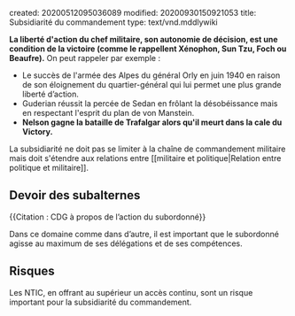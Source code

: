 created: 20200512095036089
modified: 20200930150921053
title: Subsidiarité du commandement
type: text/vnd.mddlywiki

**La liberté d'action du chef militaire, son autonomie de décision, est une condition de la victoire (comme le rappellent Xénophon, Sun Tzu, Foch ou Beaufre).** On peut rappeler par exemple :

* Le succès de l'armée des Alpes du général Orly en juin 1940 en raison de son éloignement du quartier-général qui lui permet une plus grande liberté d’action.
* Guderian réussit la percée de Sedan en frôlant la désobéissance mais en respectant l'esprit du plan de von Manstein.
* **Nelson gagne la bataille de Trafalgar alors qu'il meurt dans la cale du Victory.**

La subsidiarité ne doit pas se limiter à la chaîne de commandement militaire mais doit s'étendre aux relations entre [[militaire et politique|Relation entre politique et militaire]].

## Devoir des subalternes

{{Citation : CDG à propos de l’action du subordonné}}

Dans ce domaine comme dans d’autre, il est important que le subordonné agisse au maximum de ses délégations et de ses compétences.

## Risques

Les NTIC, en offrant au supérieur un accès continu, sont un risque important pour la subsidiarité du commandement.